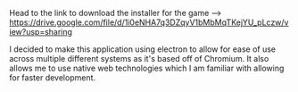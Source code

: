 Head to the link to download the installer for the game
--> https://drive.google.com/file/d/1i0eNHA7q3DZqyV1bMbMqTKejYU_pLczw/view?usp=sharing

I decided to make this application using electron to allow for ease of use across multiple different systems as it's based off of Chromium. 
It also allows me to use native web technologies which I am familiar with allowing for faster development.
